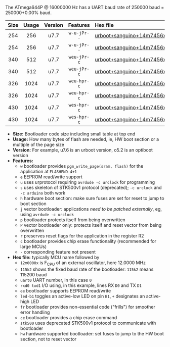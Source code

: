 The ATmega644P @ 16000000 Hz has a UART baud rate of 250000 baud = 250000+0.00% baud.

|Size|Usage|Version|Features|Hex file|
|:-:|:-:|:-:|:-:|:--|
|254|256|u7.7|`w-u-jPr--`|[urboot+sanguino+14m7456x++230k4_uart0_rxd0_txd1_led+b0_fr.hex](https://raw.githubusercontent.com/stefanrueger/urboot.hex/main/boards/sanguino/external_oscillator/fcpu+14m7456_Hz/br++230k4_bps/urboot+sanguino+14m7456x++230k4_uart0_rxd0_txd1_led+b0_fr.hex)|
|254|256|u7.7|`w-u-jPr--`|[urboot+sanguino+14m7456x++230k4_uart1_rxd2_txd3_led+b0_fr.hex](https://raw.githubusercontent.com/stefanrueger/urboot.hex/main/boards/sanguino/external_oscillator/fcpu+14m7456_Hz/br++230k4_bps/urboot+sanguino+14m7456x++230k4_uart1_rxd2_txd3_led+b0_fr.hex)|
|340|512|u7.7|`weu-jPr-c`|[urboot+sanguino+14m7456x++230k4_uart0_rxd0_txd1_ee_led+b0_fr_ce.hex](https://raw.githubusercontent.com/stefanrueger/urboot.hex/main/boards/sanguino/external_oscillator/fcpu+14m7456_Hz/br++230k4_bps/urboot+sanguino+14m7456x++230k4_uart0_rxd0_txd1_ee_led+b0_fr_ce.hex)|
|340|512|u7.7|`weu-jPr-c`|[urboot+sanguino+14m7456x++230k4_uart1_rxd2_txd3_ee_led+b0_fr_ce.hex](https://raw.githubusercontent.com/stefanrueger/urboot.hex/main/boards/sanguino/external_oscillator/fcpu+14m7456_Hz/br++230k4_bps/urboot+sanguino+14m7456x++230k4_uart1_rxd2_txd3_ee_led+b0_fr_ce.hex)|
|326|1024|u7.7|`weu-hpr-c`|[urboot+sanguino+14m7456x++230k4_uart0_rxd0_txd1_ee_led+b0_fr_ce_hw.hex](https://raw.githubusercontent.com/stefanrueger/urboot.hex/main/boards/sanguino/external_oscillator/fcpu+14m7456_Hz/br++230k4_bps/urboot+sanguino+14m7456x++230k4_uart0_rxd0_txd1_ee_led+b0_fr_ce_hw.hex)|
|326|1024|u7.7|`weu-hpr-c`|[urboot+sanguino+14m7456x++230k4_uart1_rxd2_txd3_ee_led+b0_fr_ce_hw.hex](https://raw.githubusercontent.com/stefanrueger/urboot.hex/main/boards/sanguino/external_oscillator/fcpu+14m7456_Hz/br++230k4_bps/urboot+sanguino+14m7456x++230k4_uart1_rxd2_txd3_ee_led+b0_fr_ce_hw.hex)|
|430|1024|u7.7|`wes-hpr-c`|[urboot+sanguino+14m7456x++230k4_uart0_rxd0_txd1_ee_led+b0_fr_ce_stk500_hw.hex](https://raw.githubusercontent.com/stefanrueger/urboot.hex/main/boards/sanguino/external_oscillator/fcpu+14m7456_Hz/br++230k4_bps/urboot+sanguino+14m7456x++230k4_uart0_rxd0_txd1_ee_led+b0_fr_ce_stk500_hw.hex)|
|430|1024|u7.7|`wes-hpr-c`|[urboot+sanguino+14m7456x++230k4_uart1_rxd2_txd3_ee_led+b0_fr_ce_stk500_hw.hex](https://raw.githubusercontent.com/stefanrueger/urboot.hex/main/boards/sanguino/external_oscillator/fcpu+14m7456_Hz/br++230k4_bps/urboot+sanguino+14m7456x++230k4_uart1_rxd2_txd3_ee_led+b0_fr_ce_stk500_hw.hex)|

- **Size:** Bootloader code size including small table at top end
- **Usage:** How many bytes of flash are needed, ie, HW boot section or a multiple of the page size
- **Version:** For example, u7.6 is an urboot version, o5.2 is an optiboot version
- **Features:**
  + `w` bootloader provides `pgm_write_page(sram, flash)` for the application at `FLASHEND-4+1`
  + `e` EEPROM read/write support
  + `u` uses urprotocol requiring `avrdude -c urclock` for programming
  + `s` uses skeleton of STK500v1 protocol (deprecated); `-c urclock` and `-c arduino` both work
  + `h` hardware boot section: make sure fuses are set for reset to jump to boot section
  + `j` vector bootloader: applications *need to be patched externally*, eg, using `avrdude -c urclock`
  + `p` bootloader protects itself from being overwritten
  + `P` vector bootloader only: protects itself and reset vector from being overwritten
  + `r` preserves reset flags for the application in the register R2
  + `c` bootloader provides chip erase functionality (recommended for large MCUs)
  + `-` corresponding feature not present
- **Hex file:** typically MCU name followed by
  + `12m0000x` is F<sub>CPU</sub> of an external oscillator, here 12.0000 MHz
  + `115k2` shows the fixed baud rate of the bootloader: `115k2` means 115200 baud
  + `uart0` UART number, in this case `0`
  + `rxd0 txd1` I/O using, in this example, lines RX `D0` and TX `D1`
  + `ee` bootloader supports EEPROM read/write
  + `led-b1` toggles an active-low LED on pin `B1`, `+` designates an active-high LED
  + `fr` bootloader provides non-essential code ("frills") for smoother error handling
  + `ce` bootloader provides a chip erase command
  + `stk500` uses deprecated STK500v1 protocol to communicate with bootloader
  + `hw` hardware supported bootloader: set fuses to jump to the HW boot section, not to reset vector
